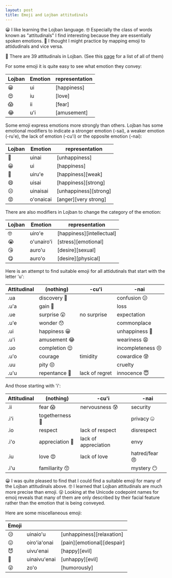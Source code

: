 ```yaml
---
layout: post
title: Emoji and Lojban attitudinals
---
```


😀 I like learning the Lojban language. 🤓 Especially the class of words known as "attitudinals" I find interesting because they are essentially spoken emotions.  🤔 I thought I might practice by mapping emoji to attidudinals and vice versa. 

🤔 There are 39 attitudinals in Lojban. (See this [page](https://en.wikibooks.org/wiki/Lojban/Attitudinals) for a list of all of them)

For some emoji it is quite easy to see what emotion they convey:

Lojban |Emotion |representation |
---|---|---|
 😀 | ui			| [happiness]  |
 😍 | iu			| [love]  |
 😱 | ii			| [fear] |
 😂 | u'i		| [amusement] |

Some emoji express emotions more strongly than others. Lojban has some emotional modifiers to indicate a stronger emotion (-sai), a weaker emotion (-ru'e), the lack of emotion (-cu'i) or the opposite emotion (-nai):

Lojban |Emotion |representation |
---|---|---|
 🙁 | uinai		| [unhappiness] |
 😀 | ui			| [happiness]  |
 🙂 | uiru'e		| [happiness][weak] |
 😄 | uisai		| [happiness][strong] |
 ☹️ | uinaisai	| [unhappiness][strong] |
 😡 | o'onaicai	| [anger][very strong]  |

There are also modifiers in Lojban to change the category of the emotion:

Lojban|Emotion |representation|
---|---|---|
 🤓 | uiro'e		| [happiness][intellectual] |
 😭 | o'unairo'i| [stress][emotional] |
 😘 | auro'u		| [desire][sexual] |
 😋 | auro'o		| [desire][physical] |

Here is an attempt to find suitable emoji for all attidutinals that start with the letter 'u':

Attitudinal | (nothing) | -cu'i | -nai  |
---|---|---|---|
.ua | discovery 🤔|  | confusion 😕 |
.u'a | gain 🤑|  | loss  |
.ue | surprise 😲| no surprise | expectation  |
.u'e | wonder 😯|  | commonplace  |
.ui | happiness 😀|  | unhappiness 🙁| 
.u'i | amusement 😂|  | weariness 😩 |
.uo | completion 😌|  | incompleteness 😣 |
.u'o | courage | timidity | cowardice 😰 |
.uu | pity 😔|  | cruelty  |
.u'u | repentance 😬| lack of regret | innocence 😇 |

And those starting with 'i':

Attitudinal | (nothing) | -cu'i | -nai  |
---|---|---|---|
.ii | fear 😱| nervousness 😰| security  |
.i'i | togetherness 🤗|  | privacy 🤐  |
.io | respect | lack of respect | disrespect |  
.i'o | appreciation 🤗| lack of appreciation | envy |  
.iu | love 😍| lack of love | hatred/fear 😠 
.i'u | familiarity 😙|  | mystery 😶 


😀 I was quite pleased to find that I could find a suitable emoji for many of the Lojban attitudinals above. 🤓 I learned that Lojban attitudinals are much more precise than emoji. 😮 Looking at the Unicode codepoint names for emoij reveals that many of them are only described by their facial feature rather than the emotion that is being conveyed. 

Here are some miscellaneous emoji:

Emoji | | |
---|---|---|
😥 | uinaio'u | [unhappiness][relaxation] |
😖 | oiro'ia'onai | [pain][emotional][despair] |
😈 | uivu'enai | [happy][evil] |
👿 | uinaivu'enai | [unhappy][evil] |
😜 | zo'o | [humorously] |




